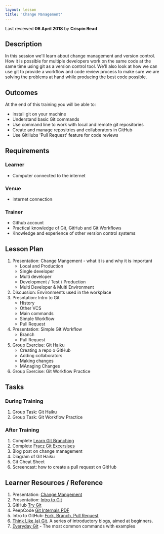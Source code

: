 ```yaml
---
layout: lesson
title: 'Change Management'
---
```


Last reviewed **06 April 2018** by **Crispin Read**

## Description
In this session we'll learn about change management and version control. How it is possible for multiple developers work on the same code at the same time using git as a version control tool. We'll also look at how we can use git to provide a workflow and code review process to make sure we are solving the problems at hand while producing the best code possible.

## Outcomes
At the end of this training you will be able to:

- Install git on your machine
- Understand basic Git commands
- Use command line to work with local and remote git repositories
- Create and manage repositries and collaborators in GitHub
- Use GitHubs 'Pull Request' feature for code reviews

## Requirements

### Learner
- Computer connected to the internet

### Venue
-  Internet connection

### Trainer
- Github account
- Practical knowledge of Git, GitHub and Git Workflows
- Knowledge and experience of other version control systems

## Lesson Plan

1. Presentation: Change Mangement - what it is and why it is important
    - Local and Production
    - Single developer 
    - Multi developer 
    - Development / Test / Production
    - Multi Developer & Multi Environment
2. Discussion: Environments used in the workplace
3. Presntation: Intro to Git
    - History
    - Other VCS
    - Main commands
    - Simple Workflow
    - Pull Request
4. Presentation: Simple Git Workflow
    - Branch
    - Pull Request
5. Group Exercise: Git Haiku
    - Creating a repo o GitHub
    - Adding collaborators
    - Making changes
    - MAnaging Changes
6. Group Exercise: Git Workflow Practice

## Tasks

### During Training
1. Group Task: Git Haiku
2. Group Task: Git Workflow Practice

### After Training
1. Complete [Learn Git Branching](https://learngitbranching.js.org/)
2. Complete [Fracz Git Excersises](https://gitexercises.fracz.com/)
3. Blog post on change management
4. Diagram of Git Haiku
5. Git Cheat Sheet
6. Screencast: how to create a pull request on GitHub

## Learner Resources / Reference

1. Presentation: [Change Mangement](https://drive.google.com/drive/folders/1fg0bHW9LcnaxnRHcWIDYDGxgFq-P1vC1)
2. Presentation: [Intro to Git](https://docs.google.com/presentation/d/1_4Qu08APaUbB1uzDO1XijPJVE20jv-eOqZeT822uFjg/edit#slide=id.g365d99f47f_0_571)
3. GitHub [Try Git](https://try.github.io/)
4. PeepCode [Git Internals PDF](https://github.com/pluralsight/git-internals-pdf)
5. Intro to GitHub: [Fork, Branch, Pull Request](http://gun.io/blog/how-to-github-fork-branch-and-pull-request/)
6. [Think Like (a) Git](http://think-like-a-git.net/). A series of introductory blogs, aimed at beginners.
7. [Everyday Git](http://www.kernel.org/pub/software/scm/git/docs/everyday.html) - The most common commands with examples
